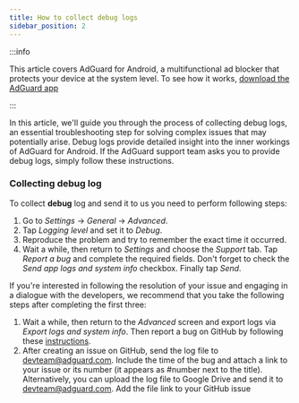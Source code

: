 ```yaml
---
title: How to collect debug logs
sidebar_position: 2
---
```


:::info

This article covers AdGuard for Android, a multifunctional ad blocker that protects your device at the system level. To see how it works, [download the AdGuard app](https://adguard.com/download.html?auto=true)

:::

In this article, we'll guide you through the process of collecting debug logs, an essential troubleshooting step for solving complex issues that may potentially arise. Debug logs provide detailed insight into the inner workings of AdGuard for Android. If the AdGuard support team asks you to provide debug logs, simply follow these instructions.

### Collecting debug log

To collect **debug** log and send it to us you need to perform following steps:

1. Go to *Settings* → *General* → *Advanced*.
1. Tap *Logging level* and set it to *Debug*.
1. Reproduce the problem and try to remember the exact time it occurred.
1. Wait a while, then return to *Settings* and choose the *Support* tab. Tap *Report a bug* and complete the required fields. Don't forget to check the *Send app logs and system info* checkbox. Finally tap *Send*.

If you're interested in following the resolution of your issue and engaging in a dialogue with the developers, we recommend that you take the following steps after completing the first three:

1. Wait a while, then return to the *Advanced* screen and export logs via *Export logs and system info*. Then report a bug on GitHub by following these [instructions](/guides/report-bugs.md).
1. After creating an issue on GitHub, send the log file to devteam@adguard.com. Include the time of the bug and attach a link to your issue or its number (it appears as #number next to the title).
Alternatively, you can upload the log file to Google Drive and send it to devteam@adguard.com. Add the file link to your GitHub issue
